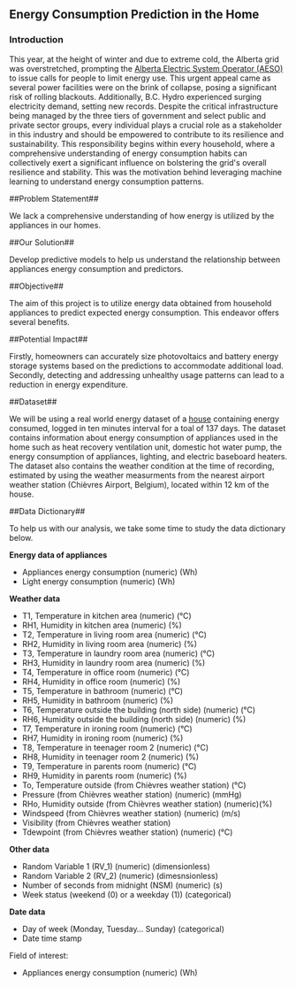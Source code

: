 ## Energy Consumption Prediction in the Home ##

### Introduction ###

This year, at the height of winter and due to extreme cold, the Alberta grid was overstretched, prompting the 
[Alberta Electric System Operator (AESO)](https://globalnews.ca/news/10231766/alberta-grid-concerns-critical-infrastructure/)  
to issue calls for people to limit energy use. This urgent appeal came as several power facilities were on the brink of 
collapse, posing a significant risk of rolling blackouts. Additionally, B.C. Hydro experienced surging electricity demand, setting new records.
Despite the critical infrastructure being managed by the three tiers of government and select public and private sector 
groups, every individual plays a crucial role as a stakeholder in this industry and should be empowered to contribute to 
its resilience and sustainability. This responsibility begins within every household, where a comprehensive understanding 
of energy consumption habits can collectively exert a significant influence on bolstering the grid's overall resilience 
and stability. This was the motivation behind leveraging machine learning to understand energy consumption patterns.

##Problem Statement##

We lack a comprehensive understanding of how energy is utilized by the appliances in our homes.

##Our Solution##

Develop predictive models to help us understand the relationship between appliances energy consumption and predictors.

##Objective##

The aim of this project is to utilize energy data obtained from household appliances to 
predict expected energy consumption. This endeavor offers several benefits. 

##Potential Impact##

Firstly, homeowners can accurately size photovoltaics and battery energy storage systems based on the predictions to 
accommodate additional load. Secondly, detecting and addressing unhealthy usage patterns can lead to a reduction in 
energy expenditure.

##Dataset##

We will be using a real world energy dataset of a [house](https://www.sciencedirect.com/science/article/pii/S0378778816308970?via%3Dihub) 
containing energy consumed, logged in ten minutes interval for a toal of 137 days. The dataset contains information 
about energy consumption of appliances used in the home such as heat recovery ventilation unit, domestic hot water pump, 
the energy consumption of appliances, lighting, and electric baseboard heaters. The dataset also contains the weather 
condition at the time of recording, estimated by using the weather measurments from the nearest airport weather station 
(Chièvres Airport, Belgium), located within 12 km of the house. 


##Data Dictionary##

To help us with our analysis, we take some time to study the data dictionary below. 

**Energy data of appliances**

- Appliances energy consumption (numeric) (Wh)
- Light energy consumption (numeric) (Wh)

**Weather data**

- T1, Temperature in kitchen area (numeric) (&deg;C)
- RH1, Humidity in kitchen area (numeric) (%)
- T2, Temperature in living room area (numeric) (&deg;C)
- RH2, Humidity in living room area (numeric) (%)
- T3, Temperature in laundry room area (numeric) (&deg;C)
- RH3, Humidity in laundry room area (numeric) (%)
- T4, Temperature in office room (numeric) (&deg;C)
- RH4, Humidity in office room (numeric) (%)
- T5, Temperature in bathroom (numeric) (&deg;C)
- RH5, Humidity in bathroom (numeric) (%)
- T6, Temperature outside the building (north side) (numeric) (&deg;C)
- RH6, Humidity outside the building (north side) (numeric) (%)
- T7, Temperature in ironing room (numeric) (&deg;C)
- RH7, Humidity in ironing room (numeric) (%)
- T8, Temperature in teenager room 2 (numeric) (&deg;C)
- RH8, Humidity in teenager room 2 (numeric) (%)
- T9, Temperature in parents room (numeric) (&deg;C)
- RH9, Humidity in parents room (numeric) (%)
- To, Temperature outside (from Chièvres weather station) (&deg;C)
- Pressure (from Chièvres weather station) (numeric) (mmHg)
- RHo, Humidity outside (from Chièvres weather station) (numeric)(%)
- Windspeed (from Chièvres weather station) (numeric) (m/s)
- Visibility (from Chièvres weather station)
- Tdewpoint (from Chièvres weather station) (numeric) (&deg;C)

**Other data**

- Random Variable 1 (RV_1) (numeric) (dimensionless)
- Random Variable 2 (RV_2) (numeric) (dimesnsionless)
- Number of seconds from midnight (NSM) (numeric) (s)
- Week status (weekend (0) or a weekday (1)) (categorical)

**Date data**

- Day of week (Monday, Tuesday… Sunday) (categorical)
- Date time stamp

Field of interest:
- Appliances energy consumption (numeric) (Wh)

